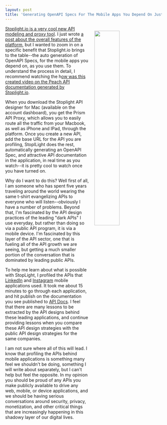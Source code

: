 ```yaml
---
layout: post
title: 'Generating OpenAPI Specs For The Mobile Apps You Depend On Just By Using Them'
---
```

<p><a href="http://peach.api-docs.io/1.0/welcome/eL8kywdfecfCw9rjp"><img style="padding: 15px;" src="http://kinlane-productions.s3.amazonaws.com/api-evangelist-site/blog/stoplight-discovery-mobile.png" alt="" width="40%" align="right" /></a></p>
<p><a href="http://stoplight.io/">Stoplight.io is a very cool new API modeling and proxy tool</a>. I just wrote <a href="http://apievangelist.com/2016/02/16/automagically-defining-your-api-infrastructure-as-you-work-using-stoplightio/">a post about the overall features of the platform</a>, but I wanted to zoom in on a specific benefit that Stoplight.io brings to the table--the auto generation of OpenAPI Specs, for the mobile apps you depend on, as you use them. To understand the process in detail, I recommend watching the h<a href="http://peach.api-docs.io/1.0/welcome">ow was this created video on the Peach API documentation generated by Stoplight.io</a>.</p>
<p>When you download the Stoplight API designer for Mac (available on the account dashboard), you get the Prism API Proxy, which allows you to easily route all the traffic from your Macbook, as well as iPhone and IPad, through the platform. Once you create a new API, add the base URL for the API you are profiling, StoplLight does the rest, automatically generating an OpenAPI Spec, and attractive API documentation in the application, in real time as you watch--it is pretty cool to watch once you have turned on.</p>
<p>Why do I want to do this? Well first of all, I am someone who has spent five years traveling around the world wearing the same t-shirt evangelizing APIs to everyone who will listen--obviously I have a number of problems. Beyond that, I'm fascinated by the API design practices of the leading "dark APIs" I use everyday, but rather than doing so via a public API program, it is via a mobile device. I'm fascinated by this layer of the API sector, one that is fueling all of the API growth we are seeing, but getting a much smaller portion of the conversation that is dominated by leading public APIs.&nbsp;</p>
<p>To help me learn about what is possible with StopLight, I profiled the APIs that <a href="http://linkedin.api-docs.io/v1.0/">LinkedIn</a> and <a href="http://instagram.api-docs.io/1.0/search">Instagram</a> mobile applications used. It took me about 15 minutes to go through each application, and hit publish on the documentation you see published to <a href="http://api-docs.io/">API Docs</a>. I feel that there are many lessons to be extracted by the API designs behind these leading applications, and continue providing lessons when you compare these API design strategies with the public API design strategies for the same companies.&nbsp;</p>
<p>I am not sure where all of this will lead. I know that profiling the APIs behind mobile applications is something many feel we shouldn't be doing, something I will write about separately, but I can't help but feel the opposite. In my opinion you should be proud of any APIs you make publicly available to drive any web, mobile, or device applications, and we should be having serious conversations around security, privacy, monetization, and other critical things that are increasingly happening in this shadowy layer of our digital lives.</p>
